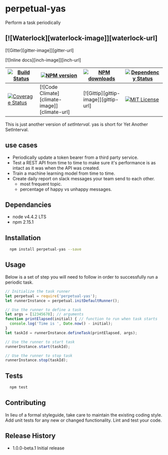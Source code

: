 # perpetual-yas
Perform a task periodically


[![Waterlock][waterlock-image]][waterlock-url]
-----------------------------------------------

[![Gitter][gitter-image]][gitter-url]

[![Inline docs][inch-image]][inch-url]

| [![Build Status][travis-image]][travis-url] | [![NPM version][npm-version-image]][npm-url] | [![NPM downloads][npm-downloads-image]][npm-url] | [![Dependency Status][dependency-image]][dependency-url] |
| ------- | ------- | ------- | ------- |
| [![Coverage Status][coverage-image]][coverage-url] | [![Code Climate][climate-image]][climate-url] | [![Gittip][gittip-image]][gittip-url] | [![MIT License][license-image]][license-url]



This is just another version of *setInterval*. yas is short for Yet Another SetInterval.

## use cases
* Periodically update a token bearer from a third party service.
* Test a REST API from time to time to make sure it's performance is as intact as it was when the API was created.
* Train a machine learning model from time to time.
* Create daily report on slack messages your team send to each other.
  * most frequent topic.
  * percentage of happy vs unhappy messages.

## Dependancies
* node v4.4.2 LTS
* npm 2.15.1

## Installation
```bash
  npm install perpetual-yas --save
```

## Usage

Below is a set of step you will need to follow in order to successfully run a periodic task.
```javascript
// Initialize the task runner
let perpetual = require('perpetual-yas');
let runnerInstance = perpetual.initDefaultRunner();

// Use the runner to define a task
let args = [12345678]; // arguments
function printElapsed(initial) { // function to run when task starts
  console.log('Time is ', Date.now() - initial); 
}
let taskId = runnerInstance.defineTask(printElapsed, args);

// Use the runner to start task
runnerInstance.start(taskId);

// Use the runner to stop task
runnerInstance.stop(taskId);

```


## Tests
```bash
  npm test
```
## Contributing

In lieu of a formal styleguide, take care to maintain the existing coding style.
Add unit tests for any new or changed functionality. Lint and test your code.

## Release History

* 1.0.0-beta.1 Initial release


[travis-image]: https://travis-ci.org/nshimiye/perpetual.svg?branch=master
[travis-url]: https://travis-ci.org/nshimiye/perpetual

[dependency-image]: http://img.shields.io/gemnasium/waterlock/waterlock.svg?style=flat
[dependency-url]: https://gemnasium.com/waterlock/waterlock

[coverage-image]: https://coveralls.io/repos/github/nshimiye/perpetual/badge.svg?branch=master
[coverage-url]: https://coveralls.io/github/nshimiye/perpetual?branch=master



[npm-url]: https://www.npmjs.com/package/perpetual-yas
[npm-version-image]: https://badge.fury.io/js/perpetual-yas.svg?style=flat
[npm-downloads-image]: http://img.shields.io/npm/dm/waterlock.svg?style=flat

[license-image]: http://img.shields.io/badge/license-MIT-blue.svg?style=flat
[license-url]: LICENSE
